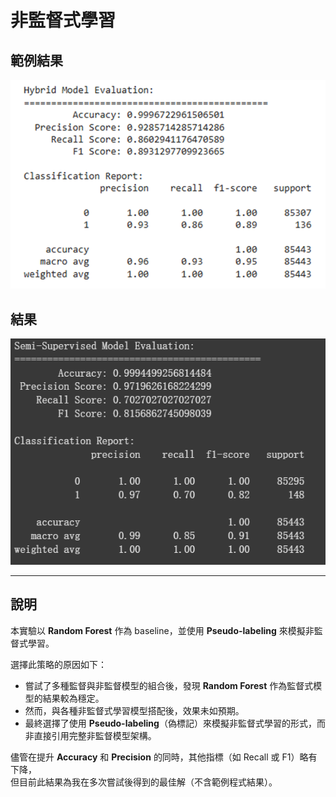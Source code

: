 # 非監督式學習

## 範例結果
![範例結果](./image/semi-ex.png) <!-- 請自行補上圖片 -->

## 結果
![結果](./image/semi-result.png) <!-- 請自行補上圖片 -->

---

##  說明

本實驗以 **Random Forest** 作為 baseline，並使用 **Pseudo-labeling** 來模擬非監督式學習。

選擇此策略的原因如下：

- 嘗試了多種監督與非監督模型的組合後，發現 **Random Forest** 作為監督式模型的結果較為穩定。
- 然而，與各種非監督式學習模型搭配後，效果未如預期。
- 最終選擇了使用 **Pseudo-labeling**（偽標記）來模擬非監督式學習的形式，而非直接引用完整非監督模型架構。

儘管在提升 **Accuracy** 和 **Precision** 的同時，其他指標（如 Recall 或 F1）略有下降，  
但目前此結果為我在多次嘗試後得到的最佳解（不含範例程式結果）。